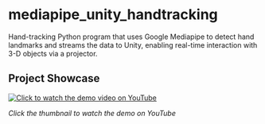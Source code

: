 # mediapipe_unity_handtracking
Hand-tracking Python program that uses Google Mediapipe to detect hand landmarks and streams the data to Unity, enabling real-time interaction with 3-D objects via a projector.

## Project Showcase

<a href="https://youtu.be/KCkispvue9E" target="_blank" rel="noopener noreferrer">
  <img src="https://img.youtube.com/vi/KCkispvue9E/hqdefault.jpg"
       alt="Click to watch the demo video on YouTube" />
</a>

*Click the thumbnail to watch the demo on YouTube*
